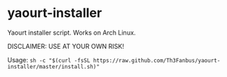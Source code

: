 # yaourt-installer
Yaourt installer script. Works on Arch Linux.

DISCLAIMER: USE AT YOUR OWN RISK!

Usage: ```sh -c "$(curl -fsSL https://raw.github.com/Th3Fanbus/yaourt-installer/master/install.sh)"```
